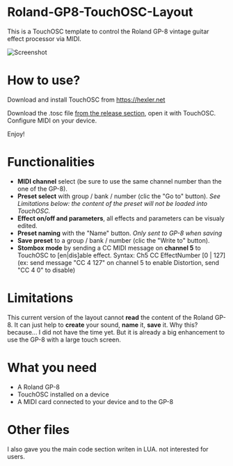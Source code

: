 # Roland-GP8-TouchOSC-Layout
This is a TouchOSC template to control the Roland GP-8 vintage guitar effect processor via MIDI.

![Screenshot](../../blob/main/Roland%20GP8%20layout%2001.png)

# How to use?
Download and install TouchOSC from https://hexler.net

Download the .tosc file [from the release section](https://github.com/ThibaultDucray/Roland-GP8-TouchOSC-Layout/releases), open it with TouchOSC. 
Configure MIDI on your device.

Enjoy!

# Functionalities
- **MIDI channel** select (be sure to use the same channel number than the one of the GP-8).
- **Preset select** with group / bank / number (clic the "Go to" button). *See Limitations below: the content of the preset will not be loaded into TouchOSC.*
- **Effect on/off and parameters**, all effects and parameters can be visualy edited.
- **Preset naming** with the "Name" button. *Only sent to GP-8 when saving*
- **Save preset** to a group / bank / number (clic the "Write to" button).
- **Stombox mode** by sending a CC MIDI message on **channel 5** to TouchOSC to [en|dis]able effect. Syntax: Ch5 CC EffectNumber [0 | 127] (ex: send message "CC 4 127" on channel 5 to enable Distortion, send "CC 4 0" to disable)

# Limitations
This current version of the layout cannot **read** the content of the Roland GP-8. It can just help to **create** your sound, **name** it, **save** it.
Why this? because... I did not have the time yet. But it is already a big enhancement to use the GP-8 with a large touch screen.

# What you need
- A Roland GP-8
- TouchOSC installed on a device
- A MIDI card connected to your device and to the GP-8

# Other files
I also gave you the main code section writen in LUA. not interested for users.
